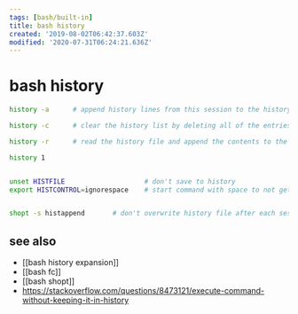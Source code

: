 ```yaml
---
tags: [bash/built-in]
title: bash history
created: '2019-08-02T06:42:37.603Z'
modified: '2020-07-31T06:24:21.636Z'
---
```


# bash history

```sh
history -a      # append history lines from this session to the history file

history -c      # clear the history list by deleting all of the entries

history -r      # read the history file and append the contents to the history list

history 1


unset HISTFILE                    # don't save to history
export HISTCONTROL=ignorespace    # start command with space to not get saved


shopt -s histappend       # don't overwrite history file after each session
```

## see also
- [[bash history expansion]]
- [[bash fc]]
- [[bash shopt]]
- https://stackoverflow.com/questions/8473121/execute-command-without-keeping-it-in-history
